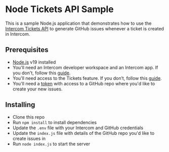 # Node Tickets API Sample

This is a sample Node.js application that demonstrates how to use the [Intercom Tickets API](https://developers.intercom.com/intercom-api-reference/v0/reference/post_tickets-ticket-id-notes) to generate GitHub issues whenever a ticket is created in Intercom.

## Prerequisites
- [Node.js](https://nodejs.org/en/) v19 installed
- You'll need an Intercom developer workspace and an Intercom app. If you don't, follow this [guide](https://developers.intercom.com/building-apps/docs/welcome#step-1-create-an-intercom-workspace).
- You'll need access to the Tickets feature. If you don’t, follow this [guide](https://www.intercom.com/help/en/articles/6604593-how-to-access-tickets-features).
- You'll need a [token](https://docs.github.com/en/authentication/keeping-your-account-and-data-secure/creating-a-personal-access-token) with access to a GitHub repo where you'd like to create your new issues.

## Installing
- Clone this repo
- Run `npm install` to install dependencies
- Update the `.env` file with your Intercom and GitHub credentials
- Update the `index.js` file with details of the GitHub repo you'd like to create issues in
- Run `node index.js` to start the server